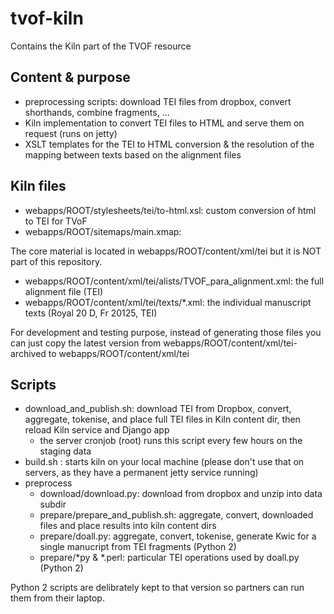 # tvof-kiln
Contains the Kiln part of the TVOF resource

## Content & purpose

* preprocessing scripts: download TEI files from dropbox, convert shorthands, combine fragments, ...
* Kiln implementation to convert TEI files to HTML and serve them on request (runs on jetty)
* XSLT templates for the TEI to HTML conversion & the resolution of the mapping between texts based on the alignment files

## Kiln files
* webapps/ROOT/stylesheets/tei/to-html.xsl: custom conversion of html to TEI for TVoF
* webapps/ROOT/sitemaps/main.xmap:

The core material is located in webapps/ROOT/content/xml/tei but it is NOT part of this repository.

* webapps/ROOT/content/xml/tei/alists/TVOF_para_alignment.xml: the full alignment file (TEI)
* webapps/ROOT/content/xml/tei/texts/*.xml: the individual manuscript texts (Royal 20 D, Fr 20125, TEI)

For development and testing purpose, instead of generating those files you can just copy the latest version from webapps/ROOT/content/xml/tei-archived to webapps/ROOT/content/xml/tei

## Scripts

* download_and_publish.sh: download TEI from Dropbox, convert, aggregate, tokenise, and place full TEI files in Kiln content dir, then reload Kiln service and Django app
    * the server cronjob (root) runs this script every few hours on the staging data
* build.sh : starts kiln on your local machine (please don't use that on servers, as they have a permanent jetty service running)
* preprocess
    * download/download.py: download from dropbox and unzip into data subdir
    * prepare/prepare_and_publish.sh: aggregate, convert, downloaded files and place results into kiln content dirs
    * prepare/doall.py: aggregate, convert, tokenise, generate Kwic for a single manucript from TEI fragments (Python 2)
    * prepare/*py & *.perl: particular TEI operations used by doall.py (Python 2)

Python 2 scripts are delibrately kept to that version so partners can run them from their laptop.
